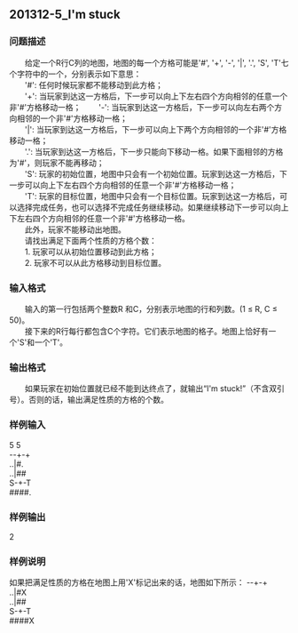 ## 201312-5_I'm stuck

### 问题描述

　　给定一个R行C列的地图，地图的每一个方格可能是'#', '+', '-', '|', '.', 'S', 'T'七个字符中的一个，分别表示如下意思：  
　　'#': 任何时候玩家都不能移动到此方格；  
　　'+': 当玩家到达这一方格后，下一步可以向上下左右四个方向相邻的任意一个非'#'方格移动一格； 
　　'-': 当玩家到达这一方格后，下一步可以向左右两个方向相邻的一个非'#'方格移动一格；  
　　'|': 当玩家到达这一方格后，下一步可以向上下两个方向相邻的一个非'#'方格移动一格；  
　　'.': 当玩家到达这一方格后，下一步只能向下移动一格。如果下面相邻的方格为'#'，则玩家不能再移动；  
　　'S': 玩家的初始位置，地图中只会有一个初始位置。玩家到达这一方格后，下一步可以向上下左右四个方向相邻的任意一个非'#'方格移动一格；  
　　'T': 玩家的目标位置，地图中只会有一个目标位置。玩家到达这一方格后，可以选择完成任务，也可以选择不完成任务继续移动。如果继续移动下一步可以向上下左右四个方向相邻的任意一个非'#'方格移动一格。  
　　此外，玩家不能移动出地图。  
　　请找出满足下面两个性质的方格个数：  
　　1. 玩家可以从初始位置移动到此方格；  
　　2. 玩家不可以从此方格移动到目标位置。  

### 输入格式
　　输入的第一行包括两个整数R 和C，分别表示地图的行和列数。(1 ≤ R, C ≤ 50)。  
　　接下来的R行每行都包含C个字符。它们表示地图的格子。地图上恰好有一个'S'和一个'T'。
### 输出格式
　　如果玩家在初始位置就已经不能到达终点了，就输出“I'm stuck!”（不含双引号）。否则的话，输出满足性质的方格的个数。
### 样例输入
5 5  
--+-+  
..|#.  
..|##  
S-+-T  
\####.  
### 样例输出
2
### 样例说明
如果把满足性质的方格在地图上用'X'标记出来的话，地图如下所示：
--+-+  
..|#X  
..|##  
S-+-T  
\####X  
